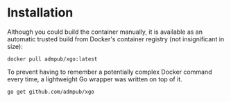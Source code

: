 # Installation

Although you could build the container manually, it is available as an automatic
trusted build from Docker's container registry (not insignificant in size):

`docker pull admpub/xgo:latest`

To prevent having to remember a potentially complex Docker command every time,
a lightweight Go wrapper was written on top of it.

`go get github.com/admpub/xgo`
